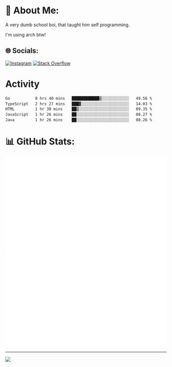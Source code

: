 # 💫 About Me:
A very dumb school boi, that taught him self programming.

I'm using arch btw!


## 🌐 Socials:
[![Instagram](https://img.shields.io/badge/Instagram-%23E4405F.svg?logo=Instagram&logoColor=white)](https://instagram.com/thinis.de) [![Stack Overflow](https://img.shields.io/badge/-Stackoverflow-FE7A16?logo=stack-overflow&logoColor=white)](https://stackoverflow.com/users/12344712) 

# Activity
<!--START_SECTION:waka-->

```txt
Go           8 hrs 40 mins   ████████████▒░░░░░░░░░░░░   49.56 %
TypeScript   2 hrs 27 mins   ███▓░░░░░░░░░░░░░░░░░░░░░   14.03 %
HTML         1 hr 38 mins    ██▒░░░░░░░░░░░░░░░░░░░░░░   09.35 %
JavaScript   1 hr 26 mins    ██░░░░░░░░░░░░░░░░░░░░░░░   08.27 %
Java         1 hr 26 mins    ██░░░░░░░░░░░░░░░░░░░░░░░   08.26 %
```

<!--END_SECTION:waka-->

# 📊 GitHub Stats:
![](https://raw.githubusercontent.com/CutieCat6778/github-stats/master/generated/overview.svg#gh-dark-mode-only)<br/>
![](https://raw.githubusercontent.com/CutieCat6778/github-stats/master/generated/languages.svg#gh-dark-mode-only)

---
[![](https://visitcount.itsvg.in/api?id=CutieCat6778&icon=0&color=0)](https://visitcount.itsvg.in)

